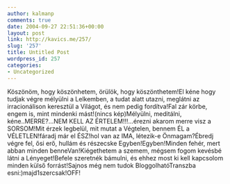 ```yaml
---
author: kalmanp
comments: true
date: 2004-09-27 22:51:36+00:00
layout: post
link: http://kavics.me/257/
slug: '257'
title: Untitled Post
wordpress_id: 257
categories:
- Uncategorized
---
```


Köszönöm, hogy köszönhetem, örülök, hogy köszönthetem!El kéne hogy tudjak végre mélyülni a Lelkemben, a tudat alatt utazni, meglátni az irracionálison keresztül a Világot, és nem pedig fordítva!Fal zár körbe, engem is, mint mindenki mást!(nincs kép)Mélyülni, meditálni, kéne..MERRE?...NEM KELL AZ ÉRTELEM!!!...érezni akarom merre visz a SORSOM!Mit érzek legbelül, mit mutat a Végtelen, bennem ÉL a VÉLETLEN!fáradj már el ÉSZ!hol van az IMA, létezik-e Önmagam?Ébredj végre fel, ősi erő, hullám és részecske Egyben!Egyben!Minden fehér, mert abban minden benneVan!Kiégethetem a szemem, mégsem fogom kevésbé látni a Lényeget!Befele szeretnék bámulni, és ehhez most ki kell kapcsolom minden külső forrást!Sajnos még nem tudok BloggolhatóTranszba esni:)majd1szercsak!OFF!
